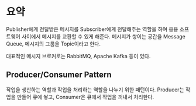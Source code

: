 # 요약
Publisher에게 전달받은 메시지를 Subscriber에게 전달해주는 역할을 하며 응용 소프트웨어 사이에서 메시지를 교환할 수 있게 해준다. 메시지가 쌓이는 공간을 Message Queue, 메시지의 그룹을 Topic이라고 한다.

대표적인 메시지 브로커로는 RabbitMQ, Apache Kafka 등이 있다.
## Producer/Consumer Pattern
작업을 생산하는 역할과 작업을 처리하는 역할을 나누기 위한 패턴이다. Producer는 작업을 만들어 큐에 쌓고, Consumer은 큐에서 작업을 꺼내서 처리한다.
